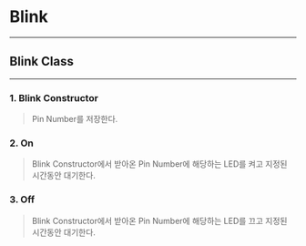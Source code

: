 # Blink
***
## Blink Class
- - -
### 1. Blink Constructor
> Pin Number를 저장한다.
### 2. On
> Blink Constructor에서 받아온 Pin Number에 해당하는 LED를 켜고 지정된 시간동안 대기한다.
### 3. Off
> Blink Constructor에서 받아온 Pin Number에 해당하는 LED를 끄고 지정된 시간동안 대기한다.




